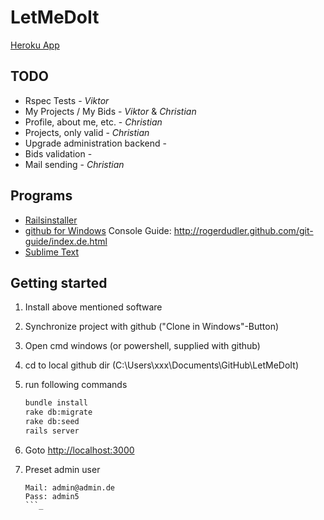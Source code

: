 LetMeDoIt
=========
[Heroku App](http://letmedoit.herokuapp.com/)

TODO
----

+ Rspec Tests - _Viktor_
+ My Projects / My Bids - _Viktor_ & _Christian_
+ Profile, about me, etc. - _Christian_
+ Projects, only valid - _Christian_
+ Upgrade administration backend - 
+ Bids validation -
+ Mail sending - _Christian_


Programs
--------

+ [Railsinstaller](http://railsinstaller.org/)
+ [github for Windows](http://windows.github.com/)
	Console Guide:
	http://rogerdudler.github.com/git-guide/index.de.html
+ [Sublime Text](http://sublimetext.com)

Getting started
---------------

1.	Install above mentioned software
2.	Synchronize project with github ("Clone in Windows"-Button)
3.	Open cmd windows (or powershell, supplied with github)
4.	cd to local github dir (C:\Users\xxx\Documents\GitHub\LetMeDoIt)
5.	run following commands

	```bash
	bundle install
	rake db:migrate
	rake db:seed
	rails server
	```
6.	Goto [http://localhost:3000](http://localhost:3000)
7.	Preset admin user
	```
	Mail: admin@admin.de
	Pass: admin5
	```_